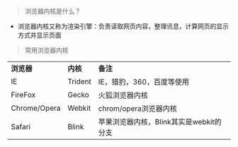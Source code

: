 >浏览器内核是什么？
- 浏览器内核又称为渲染引擎：负责读取网页内容，整理讯息，计算网页的显示方式并显示页面

>常用浏览器内核

||||
|-|-|-|
|**浏览器**|**内核**|**备注**|
|IE|Trident|IE，猎豹，360，百度等使用|
|FireFox|Gecko|火狐浏览器内核|
|Chrome/Opera|Webkit|chrom/opera浏览器内核|
|Safari|Blink|苹果浏览器内核，Blink其实是webkit的分支|
